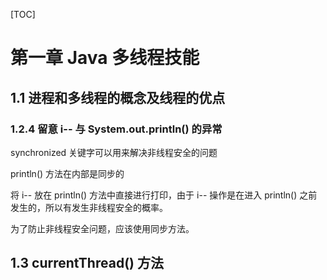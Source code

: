 [TOC]

# 第一章 Java 多线程技能

## 1.1 进程和多线程的概念及线程的优点



### 1.2.4 留意 i-- 与 System.out.println() 的异常

synchronized 关键字可以用来解决非线程安全的问题

println() 方法在内部是同步的

将 i-- 放在 println() 方法中直接进行打印，由于 i-- 操作是在进入 println()  之前发生的，所以有发生非线程安全的概率。

为了防止非线程安全问题，应该使用同步方法。

## 1.3 currentThread() 方法

